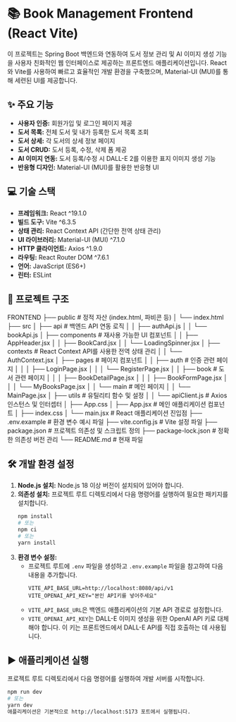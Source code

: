 # 📚 Book Management Frontend (React Vite)

이 프로젝트는 Spring Boot 백엔드와 연동하여 도서 정보 관리 및 AI 이미지 생성 기능을 사용자 친화적인 웹 인터페이스로 제공하는 프론트엔드 애플리케이션입니다. React와 Vite를 사용하여 빠르고 효율적인 개발 환경을 구축했으며, Material-UI (MUI)를 통해 세련된 UI를 제공합니다.

## ✨ 주요 기능

* **사용자 인증:** 회원가입 및 로그인 페이지 제공
* **도서 목록:** 전체 도서 및 내가 등록한 도서 목록 조회
* **도서 상세:** 각 도서의 상세 정보 페이지
* **도서 CRUD:** 도서 등록, 수정, 삭제 폼 제공
* **AI 이미지 연동:** 도서 등록/수정 시 DALL-E 2를 이용한 표지 이미지 생성 기능
* **반응형 디자인:** Material-UI (MUI)를 활용한 반응형 UI

## 💻 기술 스택

* **프레임워크:** React ^19.1.0
* **빌드 도구:** Vite ^6.3.5
* **상태 관리:** React Context API (간단한 전역 상태 관리)
* **UI 라이브러리:** Material-UI (MUI) ^7.1.0
* **HTTP 클라이언트:** Axios ^1.9.0
* **라우팅:** React Router DOM ^7.6.1
* **언어:** JavaScript (ES6+)
* **린터:** ESLint

## 📁 프로젝트 구조

FRONTEND
├── public                   # 정적 자산 (index.html, 파비콘 등)
│   └── index.html
├── src
│   ├── api                  # 백엔드 API 연동 로직
│   │   ├── authApi.js
│   │   └── bookApi.js
│   ├── components           # 재사용 가능한 UI 컴포넌트
│   │   ├── AppHeader.jsx
│   │   ├── BookCard.jsx
│   │   └── LoadingSpinner.jsx
│   ├── contexts             # React Context API를 사용한 전역 상태 관리
│   │   └── AuthContext.jsx
│   ├── pages                # 페이지 컴포넌트
│   │   ├── auth             # 인증 관련 페이지
│   │   │   ├── LoginPage.jsx
│   │   │   └── RegisterPage.jsx
│   │   ├── book             # 도서 관련 페이지
│   │   │   ├── BookDetailPage.jsx
│   │   │   ├── BookFormPage.jsx
│   │   │   └── MyBooksPage.jsx
│   │   └── main             # 메인 페이지
│   │       └── MainPage.jsx
│   ├── utils                # 유틸리티 함수 및 설정
│   │   └── apiClient.js     # Axios 인스턴스 및 인터셉터
│   ├── App.css
│   ├── App.jsx              # 메인 애플리케이션 컴포넌트
│   ├── index.css
│   └── main.jsx             # React 애플리케이션 진입점
├── .env.example             # 환경 변수 예시 파일
├── vite.config.js           # Vite 설정 파일
├── package.json             # 프로젝트 의존성 및 스크립트 정의
├── package-lock.json        # 정확한 의존성 버전 관리
└── README.md                # 현재 파일


## 🛠️ 개발 환경 설정

1.  **Node.js 설치:** Node.js 18 이상 버전이 설치되어 있어야 합니다.
2.  **의존성 설치:** 프로젝트 루트 디렉토리에서 다음 명령어를 실행하여 필요한 패키지를 설치합니다.
    ```bash
    npm install
    # 또는
    npm ci
    # 또는
    yarn install
    ```
3.  **환경 변수 설정:**
    * 프로젝트 루트에 `.env` 파일을 생성하고 `.env.example` 파일을 참고하여 다음 내용을 추가합니다.
        ```
        VITE_API_BASE_URL=http://localhost:8080/api/v1
        VITE_OPENAI_API_KEY="본인 API키를 넣어주세요"
        ```
    * `VITE_API_BASE_URL`은 백엔드 애플리케이션의 기본 API 경로로 설정합니다.
    * `VITE_OPENAI_API_KEY`는 DALL-E 이미지 생성을 위한 OpenAI API 키로 대체해야 합니다. 이 키는 프론트엔드에서 DALL-E API를 직접 호출하는 데 사용됩니다.

## ▶️ 애플리케이션 실행

프로젝트 루트 디렉토리에서 다음 명령어를 실행하여 개발 서버를 시작합니다.

```bash
npm run dev
# 또는
yarn dev
애플리케이션은 기본적으로 http://localhost:5173 포트에서 실행됩니다.